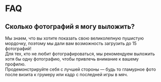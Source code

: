 # FAQ

## Сколько фотографий я могу выложить?

Мы знаем, что вы хотите показать свою великолепную пушистую мордочку, поэтому мы дали вам возможность загрузить до 15 фотографий!  
Для тех, кто не любит фотографироваться, мы рекомендуем выложить хотя бы одну фотографию, чтобы привлечь внимание к вашему профилю.  
Продемонстрируйте себя с лучшей стороны — будь то гламурное фото после визита к грумеру или кадр с последней игры в мяч.